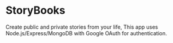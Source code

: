 # StoryBooks

Create public and private stories from your life, This app uses Node.js/Express/MongoDB with Google OAuth for authentication.
